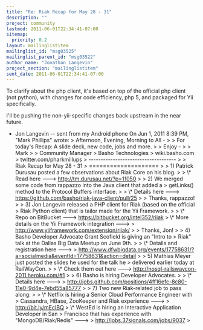 ```yaml
---
title: "Re: Riak Recap for May 28 - 31"
description: ""
project: community
lastmod: 2011-06-01T22:34:41-07:00
sitemap:
  priority: 0.2
layout: mailinglistitem
mailinglist_id: "msg03525"
mailinglist_parent_id: "msg03522"
author_name: "Jonathan Langevin"
project_section: "mailinglistitem"
sent_date: 2011-06-01T22:34:41-07:00
---
```



To clarify about the php client, it's based on top of the official php
client (not python), with changes for code efficiency, php 5, and packaged
for Yii specifically.

I'll be pushing the non-yii-specific changes back upstream in the near
future.

- Jon Langevin -- sent from my Android phone
On Jun 1, 2011 8:39 PM, "Mark Phillips"  wrote:
&gt; Afternoon, Evening, Morning to All -
&gt;
&gt; For today's Recap: A slide deck, new code, jobs and more.
&gt;
&gt; Enjoy -
&gt;
&gt; Mark
&gt;
&gt; Community Manager
&gt; Basho Technologies
&gt; wiki.basho.com
&gt; twitter.com/pharkmillups
&gt; ------------------------------------
&gt;
&gt; Riak Recap for May 28 - 31
&gt; ====================
&gt;
&gt; 1) Patrick Durusau posted a few observations about Riak Core on his blog.
&gt;
&gt; \\* Read here ---&gt; http://tm.durusau.net/?p=11050
&gt;
&gt; 2) We merged some code from rappazzo into the Java client that added a
&gt; getLinks() method to the Protocol Buffers interface.
&gt;
&gt; \\* Details here ---&gt; https://github.com/basho/riak-java-client/pull/25
&gt;
&gt; Thanks, rappazzo!
&gt;
&gt; 3) Jon Langevin released a PHP client for Riak (based on the official
&gt; Riak Python client) that is tailor made for the Yii Framework.
&gt;
&gt; \\* Repo on BitBucket ---&gt; https://bitbucket.org/intel352/riiak
&gt; \\* More details on the Yii Framework integration ---&gt;
&gt; http://www.yiiframework.com/extension/riiak/
&gt;
&gt; Thanks, Jon!
&gt;
&gt; 4) Basho Developer Advocate Grant Scofield is giving an "Intro to
&gt; Riak" talk at the Dallas Big Data Meetup on June 9th.
&gt;
&gt; \\* Details and registration here ---&gt;
&gt;
http://www.dfwbigdata.org/events/17758631/?a=socialmedia&eventId=17758631&action=detail
&gt;
&gt; 5) Mathias Meyer just posted the slides he used for the talk he
&gt; delivered earlier today at RailWayCon.
&gt;
&gt; \\* Check them out here ---&gt; http://nosql-railswaycon-2011.heroku.com/#1
&gt;
&gt; 6) Basho is hiring Developer Advocates.
&gt;
&gt; \\* Details here ---&gt;
&gt; http://jobs.github.com/positions/4ff16efc-8c80-11e0-9d4e-7ebd55a85777
&gt;
&gt; 7) Two new Riak-related job to pass along:
&gt;
&gt; \\* Netflix is hiring a Senior Cloud Performance Engineer with
&gt; Cassandra, HBase, ZooKeeper and Riak experience ---&gt;
&gt; http://bit.ly/mEcIBQ
&gt; \\* WestEd is hiring an Interactive Application Developer in San
&gt; Francisco that has experience with "MongoDB/Riak/Redis" ---&gt;
&gt; http://jobs.37signals.com/jobs/9037
&gt;

